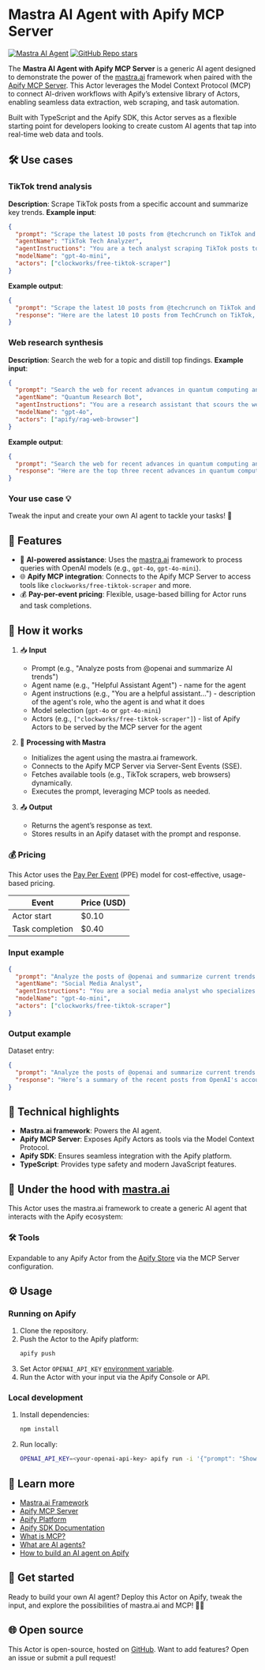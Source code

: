 # Mastra AI Agent with Apify MCP Server

[![Mastra AI Agent](https://apify.com/actor-badge?actor=jakub.kopecky/actor-mastra-mcp-agent)](https://apify.com/jakub.kopecky/actor-mastra-mcp-agent)
[![GitHub Repo stars](https://img.shields.io/github/stars/apify/actor-mastra-mcp-agent)](https://github.com/apify/actor-mastra-mcp-agent/stargazers)

The **Mastra AI Agent with Apify MCP Server** is a generic AI agent designed to demonstrate the power of the [mastra.ai](https://mastra.ai/) framework when paired with the [Apify MCP Server](https://apify.com/apify/actors-mcp-server). This Actor leverages the Model Context Protocol (MCP) to connect AI-driven workflows with Apify’s extensive library of Actors, enabling seamless data extraction, web scraping, and task automation.

Built with TypeScript and the Apify SDK, this Actor serves as a flexible starting point for developers looking to create custom AI agents that tap into real-time web data and tools.

## 🛠️ Use cases

### TikTok trend analysis

**Description**: Scrape TikTok posts from a specific account and summarize key trends.
**Example input**:
```json
{
  "prompt": "Scrape the latest 10 posts from @techcrunch on TikTok and summarize key tech topics.",
  "agentName": "TikTok Tech Analyzer",
  "agentInstructions": "You are a tech analyst scraping TikTok posts to identify trends.",
  "modelName": "gpt-4o-mini",
  "actors": ["clockworks/free-tiktok-scraper"]
}
```
**Example output**:
```json
{
  "prompt": "Scrape the latest 10 posts from @techcrunch on TikTok and summarize key tech topics.",
  "response": "Here are the latest 10 posts from TechCrunch on TikTok, along with key tech topics summarized..."
}
```

### Web research synthesis

**Description**: Search the web for a topic and distill top findings.
**Example input**:
```json
{
  "prompt": "Search the web for recent advances in quantum computing and explain the top 3 breakthroughs.",
  "agentName": "Quantum Research Bot",
  "agentInstructions": "You are a research assistant that scours the web for technical info.",
  "modelName": "gpt-4o",
  "actors": ["apify/rag-web-browser"]
}
```
**Example output**:
```json
{
  "prompt": "Search the web for recent advances in quantum computing and explain the top 3 breakthroughs.",
  "response": "Here are the top three recent advances in quantum computing as of 2025..."
}
```

### Your use case 💡

Tweak the input and create your own AI agent to tackle your tasks! 🚀

## 🎯 Features

- 🤖 **AI-powered assistance**: Uses the [mastra.ai](https://mastra.ai/) framework to process queries with OpenAI models (e.g., `gpt-4o`, `gpt-4o-mini`).
- 🌐 **Apify MCP integration**: Connects to the Apify MCP Server to access tools like `clockworks/free-tiktok-scraper` and more.
- 💰 **Pay-per-event pricing**: Flexible, usage-based billing for Actor runs and task completions.

## 🔄 How it works

1. 📥 **Input**
   - Prompt (e.g., "Analyze posts from @openai and summarize AI trends")
   - Agent name (e.g., "Helpful Assistant Agent") - name for the agent
   - Agent instructions (e.g., "You are a helpful assistant...") - description of the agent's role, who the agent is and what it does
   - Model selection (`gpt-4o` or `gpt-4o-mini`)
   - Actors (e.g., `["clockworks/free-tiktok-scraper"]`) - list of Apify Actors to be served by the MCP server for the agent

2. 🤖 **Processing with Mastra**
   - Initializes the agent using the mastra.ai framework.
   - Connects to the Apify MCP Server via Server-Sent Events (SSE).
   - Fetches available tools (e.g., TikTok scrapers, web browsers) dynamically.
   - Executes the prompt, leveraging MCP tools as needed.

3. 📤 **Output**
   - Returns the agent’s response as text.
   - Stores results in an Apify dataset with the prompt and response.

### 💰 Pricing

This Actor uses the [Pay Per Event](https://docs.apify.com/platform/actors/publishing/monetize#pay-per-event-pricing-model) (PPE) model for cost-effective, usage-based pricing.

| Event                  | Price (USD) |
|------------------------|-------------|
| Actor start            | $0.10       |
| Task completion        | $0.40       |

### Input example

```json
{
  "prompt": "Analyze the posts of @openai and summarize current trends in AI.",
  "agentName": "Social Media Analyst",
  "agentInstructions": "You are a social media analyst who specializes in analyzing posts from various social media platforms.",
  "modelName": "gpt-4o-mini",
  "actors": ["clockworks/free-tiktok-scraper"]
}
```

### Output example

Dataset entry:
```json
{
  "prompt": "Analyze the posts of @openai and summarize current trends in AI.",
  "response": "Here’s a summary of the recent posts from OpenAI's account, highlighting current trends in AI..."
}
```

## 🔧 Technical highlights

- **Mastra.ai framework**: Powers the AI agent.
- **Apify MCP Server**: Exposes Apify Actors as tools via the Model Context Protocol.
- **Apify SDK**: Ensures seamless integration with the Apify platform.
- **TypeScript**: Provides type safety and modern JavaScript features.

## 🤖 Under the hood with [mastra.ai](https://mastra.ai/)

This Actor uses the mastra.ai framework to create a generic AI agent that interacts with the Apify ecosystem:

### 🛠️ Tools

Expandable to any Apify Actor from the [Apify Store](https://apify.com/store) via the MCP Server configuration.

## ⚙️ Usage

### Running on Apify

1. Clone the repository.
2. Push the Actor to the Apify platform:
   ```bash
   apify push
   ```
3. Set Actor `OPENAI_API_KEY` [environment variable](https://docs.apify.com/platform/actors/development/programming-interface/environment-variables#custom-environment-variables).
4. Run the Actor with your input via the Apify Console or API.

### Local development

1. Install dependencies:
   ```bash
   npm install
   ```
2. Run locally:
   ```bash
   OPENAI_API_KEY=<your-openai-api-key> apify run -i '{"prompt": "Show me latest post from @openai TikTok profile", "actors": ["clockworks/free-tiktok-scraper"]}'
   ```

## 📖 Learn more

- [Mastra.ai Framework](https://mastra.ai/)
- [Apify MCP Server](https://apify.com/apify/actors-mcp-server)
- [Apify Platform](https://apify.com)
- [Apify SDK Documentation](https://docs.apify.com/sdk/js)
- [What is MCP?](https://blog.apify.com/what-is-model-context-protocol/)
- [What are AI agents?](https://blog.apify.com/what-are-ai-agents/)
- [How to build an AI agent on Apify](https://blog.apify.com/how-to-build-an-ai-agent/)

## 🚀 Get started

Ready to build your own AI agent? Deploy this Actor on Apify, tweak the input, and explore the possibilities of mastra.ai and MCP! 🤖✨

## 🌐 Open source

This Actor is open-source, hosted on [GitHub](https://github.com/apify/actor-mastra-mcp-agent). Want to add features? Open an issue or submit a pull request!
